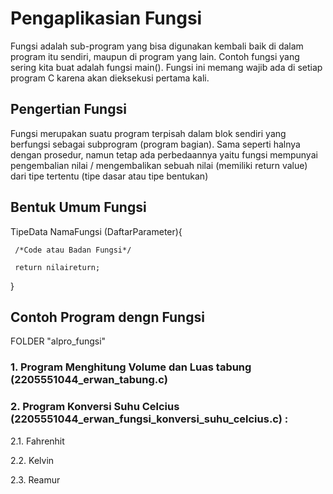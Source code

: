 # Pengaplikasian Fungsi
Fungsi adalah sub-program yang bisa digunakan kembali baik di dalam program itu sendiri, maupun di program yang lain.
Contoh fungsi yang sering kita buat adalah fungsi main().
Fungsi ini memang wajib ada di setiap program C karena akan dieksekusi pertama kali.
## Pengertian Fungsi
Fungsi merupakan suatu program terpisah dalam blok sendiri yang berfungsi sebagai subprogram (program bagian). Sama seperti halnya dengan prosedur, namun
tetap ada perbedaannya yaitu fungsi mempunyai pengembalian nilai / mengembalikan sebuah nilai (memiliki return value) dari tipe tertentu (tipe dasar atau
tipe bentukan)

## Bentuk Umum Fungsi
TipeData NamaFungsi (DaftarParameter){

     /*Code atau Badan Fungsi*/
     
     return nilaireturn;
     
}

## Contoh Program dengn Fungsi

FOLDER "alpro_fungsi"

### 1. Program Menghitung Volume dan Luas tabung (2205551044_erwan_tabung.c)

### 2. Program Konversi Suhu Celcius (2205551044_erwan_fungsi_konversi_suhu_celcius.c) :

2.1. Fahrenhit

2.2. Kelvin

2.3. Reamur

